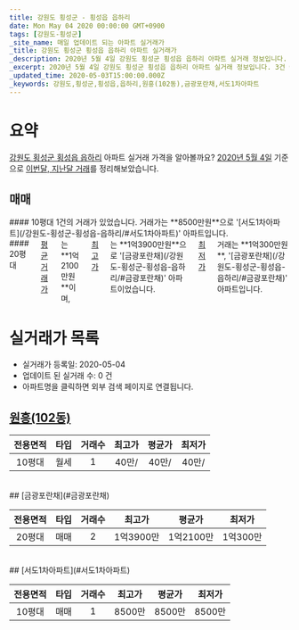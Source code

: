```yaml
---
title: 강원도 횡성군 - 횡성읍 읍하리
date: Mon May 04 2020 00:00:00 GMT+0900
tags: [강원도-횡성군]
_site_name: 매일 업데이트 되는 아파트 실거래가
_title: 강원도 횡성군 횡성읍 읍하리 아파트 실거래가
_description: 2020년 5월 4일 강원도 횡성군 횡성읍 읍하리 아파트 실거래 정보입니다. 3건 아파트 정보가 있습니다.
_excerpt: 2020년 5월 4일 강원도 횡성군 횡성읍 읍하리 아파트 실거래 정보입니다. 3건 아파트 정보가 있습니다.
_updated_time: 2020-05-03T15:00:00.000Z
_keywords: 강원도,횡성군,횡성읍,읍하리,원흥(102동),금광포란채,서도1차아파트
---
```





# 요약
<ins>강원도 횡성군 횡성읍 읍하리</ins> 아파트 실거래 가격을 알아볼까요? <ins>2020년 5월 4일</ins> 기준으로 <ins>이번달, 지난달 거래</ins>를 정리해보았습니다.

## 매매
<div class="container">
<div class="six columns" markdown="1">
#### 10평대
1건의 거래가 있었습니다. 거래가는 **8500만원**으로 '[서도1차아파트](/강원도-횡성군-횡성읍-읍하리/#서도1차아파트)' 아파트입니다.
</div>
<div class="six columns" markdown="1">
#### 20평대
<ins>평균 거래가</ins>는 **1억2100만원**이며, <ins>최고가</ins>는 **1억3900만원**으로 '[금광포란채](/강원도-횡성군-횡성읍-읍하리/#금광포란채)' 아파트이었습니다. <ins>최저가</ins> 거래는 **1억300만원**, '[금광포란채](/강원도-횡성군-횡성읍-읍하리/#금광포란채)' 아파트입니다.
</div>
</div>



# 실거래가 목록
- 실거래가 등록일: 2020-05-04
- 업데이트 된 실거래 수: 0 건
- 아파트명을 클릭하면 외부 검색 페이지로 연결됩니다.

## [원흥(102동)](#원흥102동)

|전용면적|타입|거래수|최고가|평균가|최저가|
|:---:|:---:|:---:|:---:|:---:|:---:|
|10평대|<span class="deal-type-3">월세</span>|1|40만/|40만/|40만/|

<br/>
## [금광포란채](#금광포란채)

|전용면적|타입|거래수|최고가|평균가|최저가|
|:---:|:---:|:---:|:---:|:---:|:---:|
|20평대|<span class="deal-type-1">매매</span>|2|1억3900만|1억2100만|1억300만|

<br/>
## [서도1차아파트](#서도1차아파트)

|전용면적|타입|거래수|최고가|평균가|최저가|
|:---:|:---:|:---:|:---:|:---:|:---:|
|10평대|<span class="deal-type-1">매매</span>|1|8500만|8500만|8500만|

<br/>



